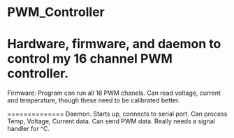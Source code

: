 PWM_Controller
==============

Hardware, firmware, and daemon to control my 16 channel PWM controller.
==============
Firmware:
Program can run all 16 PWM chanels.
Can read voltage, current and temperature, though these need to be calibrated better.

==============
Daemon.
Starts up, connects to serial port.
Can process Temp, Voltage, Current data.
Can send PWM data.
Really needs a signal handler for ^C.


